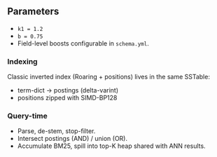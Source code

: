 ## Parameters
- `k1 = 1.2`
- `b = 0.75`
- Field-level boosts configurable in `schema.yml`.

### Indexing
Classic inverted index (Roaring + positions) lives in the same SSTable:
- term-dict → postings (delta-varint)
- positions zipped with SIMD-BP128

### Query-time
- Parse, de-stem, stop-filter.
- Intersect postings (AND) / union (OR).
- Accumulate BM25, spill into top-K heap shared with ANN results.
